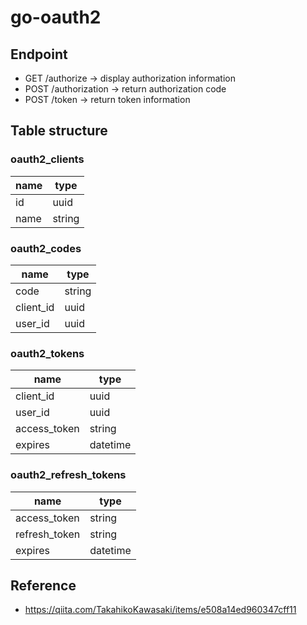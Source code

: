 # go-oauth2

## Endpoint

- GET /authorize -> display authorization information
- POST /authorization -> return authorization code
- POST /token -> return token information

## Table structure

### oauth2_clients

| name | type   |
| ---- | ------ |
| id   | uuid   |
| name | string |

### oauth2_codes

| name      | type   |
| --------- | ------ |
| code      | string |
| client_id | uuid   |
| user_id   | uuid   |

### oauth2_tokens

| name         | type     |
| ------------ | -------- |
| client_id    | uuid     |
| user_id      | uuid     |
| access_token | string   |
| expires      | datetime |

### oauth2_refresh_tokens

| name          | type     |
| ------------- | -------- |
| access_token  | string   |
| refresh_token | string   |
| expires       | datetime |

## Reference

- <https://qiita.com/TakahikoKawasaki/items/e508a14ed960347cff11>

